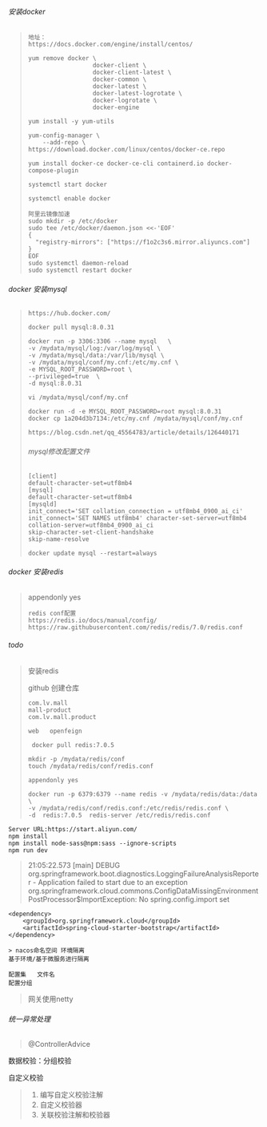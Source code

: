 ###### 安装docker

> ```
> 地址：
> https://docs.docker.com/engine/install/centos/
> ```
>
> ```
> yum remove docker \
>                   docker-client \
>                   docker-client-latest \
>                   docker-common \
>                   docker-latest \
>                   docker-latest-logrotate \
>                   docker-logrotate \
>                   docker-engine
> ```
>
> ```
> yum install -y yum-utils
> 
> yum-config-manager \
>     --add-repo \ https://download.docker.com/linux/centos/docker-ce.repo
> ```
>
> ```
> yum install docker-ce docker-ce-cli containerd.io docker-compose-plugin
> ```
>
> ```
> systemctl start docker
> ```
>
> ```
> systemctl enable docker
> ```
>
> ```
> 阿里云镜像加速
> sudo mkdir -p /etc/docker
> sudo tee /etc/docker/daemon.json <<-'EOF'
> {
>   "registry-mirrors": ["https://f1o2c3s6.mirror.aliyuncs.com"]
> }
> EOF
> sudo systemctl daemon-reload
> sudo systemctl restart docker
> ```

###### docker 安装mysql

> ```
> https://hub.docker.com/
> ```
>
> ```
> docker pull mysql:8.0.31
> ```
>
> ```
> docker run -p 3306:3306 --name mysql   \
> -v /mydata/mysql/log:/var/log/mysql \
> -v /mydata/mysql/data:/var/lib/mysql \
> -v /mydata/mysql/conf/my.cnf:/etc/my.cnf \
> -e MYSQL_ROOT_PASSWORD=root \
> --privileged=true  \
> -d mysql:8.0.31
> ```
>
> ```
> vi /mydata/mysql/conf/my.cnf
> ```
>
> ```
> docker run -d -e MYSQL_ROOT_PASSWORD=root mysql:8.0.31
> docker cp 1a204d3b7134:/etc/my.cnf /mydata/mysql/conf/my.cnf
> ```
>
> ```
> https://blog.csdn.net/qq_45564783/article/details/126440171
> ```
>
> ###### mysql修改配置文件
>
> ```
> [client]
> default-character-set=utf8mb4
> [mysql]
> default-character-set=utf8mb4
> [mysqld]
> init_connect='SET collation_connection = utf8mb4_0900_ai_ci' init_connect='SET NAMES utf8mb4' character-set-server=utf8mb4
>collation-server=utf8mb4_0900_ai_ci
> skip-character-set-client-handshake
> skip-name-resolve
>    ```
>
> ```
> docker update mysql --restart=always
> ```
>
>



###### docker 安装redis

> appendonly yes
>
> ```
> redis	conf配置
> https://redis.io/docs/manual/config/
> https://raw.githubusercontent.com/redis/redis/7.0/redis.conf
> ```

###### todo

> 安装redis
>
> github	创建仓库
>
> ```
> com.lv.mall
> mall-product
> com.lv.mall.product
> 
> web	openfeign
> ```
>
> ```
>  docker pull redis:7.0.5
> ```
>
> ```
> mkdir -p /mydata/redis/conf
> touch /mydata/redis/conf/redis.conf
> ```
>
> ```
> appendonly yes
> ```
>
> ```
> docker run -p 6379:6379 --name redis -v /mydata/redis/data:/data \
> -v /mydata/redis/conf/redis.conf:/etc/redis/redis.conf \
> -d  redis:7.0.5  redis-server /etc/redis/redis.conf
> ```
>
> 



```
Server URL:https://start.aliyun.com/
npm install
npm install node-sass@npm:sass --ignore-scripts 
npm run dev
```

> 21:05:22.573 [main] DEBUG org.springframework.boot.diagnostics.LoggingFailureAnalysisReporter - Application failed to start due to an exception
org.springframework.cloud.commons.ConfigDataMissingEnvironmentPostProcessor$ImportException: No spring.config.import set
> 

```
<dependency>
    <groupId>org.springframework.cloud</groupId>
    <artifactId>spring-cloud-starter-bootstrap</artifactId>
</dependency>

> nacos命名空间 环境隔离
基于环境/基于微服务进行隔离

配置集   文件名
配置分组
```

> 网关使用netty

###### 统一异常处理 

> @ControllerAdvice

数据校验：分组校验

自定义校验

> 1. 编写自定义校验注解
> 2. 自定义校验器
> 3. 关联校验注解和校验器